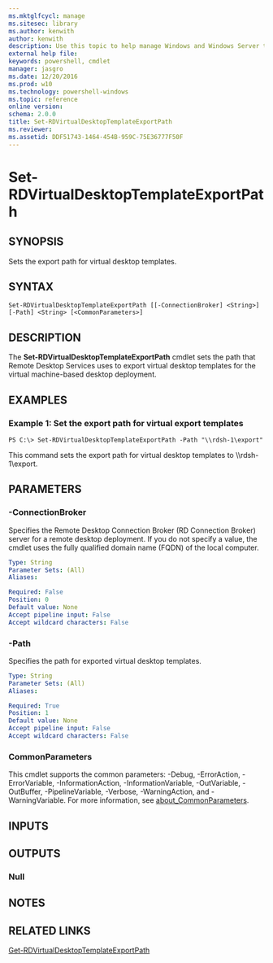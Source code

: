 ```yaml
---
ms.mktglfcycl: manage
ms.sitesec: library
ms.author: kenwith
author: kenwith
description: Use this topic to help manage Windows and Windows Server technologies with Windows PowerShell.
external help file: 
keywords: powershell, cmdlet
manager: jasgro
ms.date: 12/20/2016
ms.prod: w10
ms.technology: powershell-windows
ms.topic: reference
online version: 
schema: 2.0.0
title: Set-RDVirtualDesktopTemplateExportPath
ms.reviewer:
ms.assetid: DDF51743-1464-454B-959C-75E36777F50F
---
```


# Set-RDVirtualDesktopTemplateExportPath

## SYNOPSIS
Sets the export path for virtual desktop templates.

## SYNTAX

```
Set-RDVirtualDesktopTemplateExportPath [[-ConnectionBroker] <String>] [-Path] <String> [<CommonParameters>]
```

## DESCRIPTION
The **Set-RDVirtualDesktopTemplateExportPath** cmdlet sets the path that Remote Desktop Services uses to export virtual desktop templates for the virtual machine-based desktop deployment.

## EXAMPLES

### Example 1: Set the export path for virtual export templates
```
PS C:\> Set-RDVirtualDesktopTemplateExportPath -Path "\\rdsh-1\export"
```

This command sets the export path for virtual desktop templates to \\\\rdsh-1\export.

## PARAMETERS

### -ConnectionBroker
Specifies the Remote Desktop Connection Broker (RD Connection Broker) server for a remote desktop deployment.
If you do not specify a value, the cmdlet uses the fully qualified domain name (FQDN) of the local computer.

```yaml
Type: String
Parameter Sets: (All)
Aliases: 

Required: False
Position: 0
Default value: None
Accept pipeline input: False
Accept wildcard characters: False
```

### -Path
Specifies the path for exported virtual desktop templates.

```yaml
Type: String
Parameter Sets: (All)
Aliases: 

Required: True
Position: 1
Default value: None
Accept pipeline input: False
Accept wildcard characters: False
```

### CommonParameters
This cmdlet supports the common parameters: -Debug, -ErrorAction, -ErrorVariable, -InformationAction, -InformationVariable, -OutVariable, -OutBuffer, -PipelineVariable, -Verbose, -WarningAction, and -WarningVariable. For more information, see [about_CommonParameters](http://go.microsoft.com/fwlink/?LinkID=113216).

## INPUTS

## OUTPUTS

### Null

## NOTES

## RELATED LINKS

[Get-RDVirtualDesktopTemplateExportPath](./Get-RDVirtualDesktopTemplateExportPath.md)

